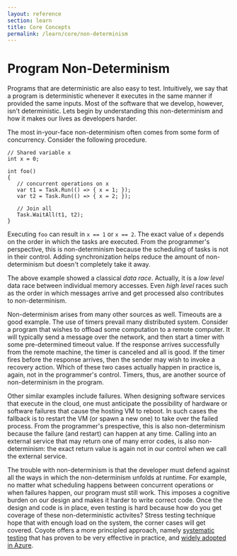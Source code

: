 ```yaml
---
layout: reference
section: learn
title: Core Concepts
permalink: /learn/core/non-determinism
---
```


# Program Non-Determinism

Programs that are deterministic are also easy to test. Intuitively, we say that a program is deterministic whenever it executes in the same manner if provided the same inputs. Most of the software that we develop, however, isn't deterministic. Lets begin by understanding this non-determinism and how it makes our lives as developers harder. 

The most in-your-face non-determinism often comes from some form of concurrency. Consider the following procedure. 
```
// Shared variable x
int x = 0;

int foo()
{
   // concurrent operations on x
   var t1 = Task.Run(() => { x = 1; });
   var t2 = Task.Run(() => { x = 2; });

   // Join all
   Task.WaitAll(t1, t2);
}

```
Executing `foo` can result in `x == 1` or `x == 2`. The exact value of `x` depends on the order in which the tasks are executed. From the programmer's perspective, this is non-determinism because the scheduling of tasks is not in their control. Adding synchronization helps reduce the amount of non-determinism but doesn't completely take it away.

The above example showed a classical _data race_. Actually, it is a _low level_ data race between individual memory accesses. Even _high level_ races such as the order in which messages arrive and get processed also contributes to non-determinism.

Non-determinism arises from many other sources as well. Timeouts are a good example. The use of timers prevail many distributed system. Consider a program that wishes to offload some computation to a remote computer. It will typically send a message over the network, and then start a timer with some pre-determined timeout value. If the response arrives successfully from the remote machine, the timer is canceled and all is good. If the timer fires before the response arrives, then the sender may wish to invoke a recovery action. Which of these two cases actually happen in practice is, again, not in the programmer's control. Timers, thus, are another source of non-determinism in the program. 

Other similar examples include failures. When designing software services that execute in the cloud, one must anticipate the possibility of hardware or software failures that cause the hosting VM to reboot. In such cases the fallback is to restart the VM (or spawn a new one) to take over the failed process. From the programmer's prespective, this is also non-determinism because the failure (and restart) can happen at any time. Calling into an external service that may return one of many error codes, is also non-determinism: the exact return value is again not in our control when we call the external service. 

The trouble with non-determinism is that the developer must defend against all the ways in which the non-determinism unfolds at runtime. For example, no matter what scheduling happens between concurrent operations or when failures happen, our program must still work. This imposes a cognitive burden on our design and makes it harder to write correct code. Once the design and code is in place, even testing is hard because how do you get coverage of these non-deterministic activites? Stress testing technique hope that with enough load on the system, the corner cases will get covered. Coyote offers a more principled approach, namely [systematic testing](/Coyote/learn/core/systematic-testing) that has proven to be very effective in practice, and [widely adopted in Azure](/Coyote/case-studies/azure-batch-service).


